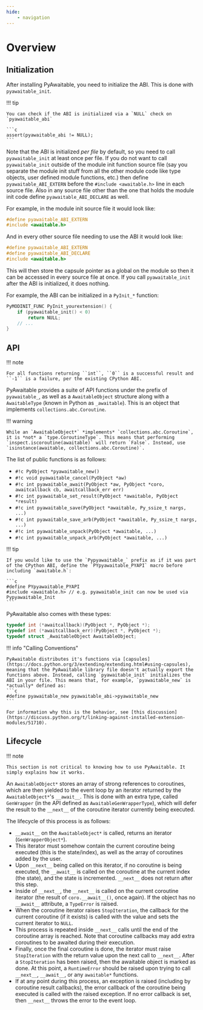 ```yaml
---
hide:
    - navigation
---
```


# Overview

## Initialization

After installing PyAwaitable, you need to initialize the ABI. This is done with `pyawaitable_init`.

!!! tip

    You can check if the ABI is initialized via a `NULL` check on `pyawaitable_abi`

    ```c
    assert(pyawaitable_abi != NULL);
    ```

Note that the ABI is initialized _per file_ by default, so you need to call `pyawaitable_init` at least once per file. If you do not want to call `pyawaitable_init`
outside of the module init function source file (say you separate the module init stuff from all the other module code like type objects, user defined module functions, etc.) then define
`pyawaitable_ABI_EXTERN` before the `#include <awaitable.h>` line in each source file. Also in any source file other than the one that holds the module init code define `pyawaitable_ABI_DECLARE` as well.

For example, in the module init source file it would look like:

```c
#define pyawaitable_ABI_EXTERN
#include <awaitable.h>
```

And in every other source file needing to use the ABI it would look like:

```c
#define pyawaitable_ABI_EXTERN
#define pyawaitable_ABI_DECLARE
#include <awaitable.h>
```

This will then store the capsule pointer as a global on the module so then it can be accessed in every source file at once. If you call `pyawaitable_init` after the ABI is initialized, it does nothing.

For example, the ABI can be initialized in a `PyInit_*` function:

```c
PyMODINIT_FUNC PyInit_yourextension() {
    if (pyawaitable_init() < 0)
        return NULL;
    // ...
}
```

## API

!!! note

    For all functions returning ``int``, ``0`` is a successful result and ``-1`` is a failure, per the existing CPython ABI.

PyAwaitable provides a suite of API functions under the prefix of `pyawaitable_`, as well as a `AwaitableObject` structure along with a `AwaitableType` (known in Python as `_awaitable`). This is an object that implements `collections.abc.Coroutine`.

!!! warning

    While an `AwaitableObject*` *implements* `collections.abc.Coroutine`, it is *not* a `type.CoroutineType`. This means that performing `inspect.iscoroutine(awaitable)` will return `False`. Instead, use `isinstance(awaitable, collections.abc.Coroutine)`.

The list of public functions is as follows:

-   `#!c PyObject *pyawaitable_new()`
-   `#!c void pyawaitable_cancel(PyObject *aw)`
-   `#!c int pyawaitable_await(PyObject *aw, PyObject *coro, awaitcallback cb, awaitcallback_err err)`
-   `#!c int pyawaitable_set_result(PyObject *awaitable, PyObject *result)`
-   `#!c int pyawaitable_save(PyObject *awaitable, Py_ssize_t nargs, ...)`
-   `#!c int pyawaitable_save_arb(PyObject *awaitable, Py_ssize_t nargs, ...)`
-   `#!c int pyawaitable_unpack(PyObject *awaitable, ...)`
-   `#!c int pyawaitable_unpack_arb(PyObject *awaitable, ...)`

!!! tip

    If you would like to use the `Pypyawaitable_` prefix as if it was part of the CPython ABI, define the `PYpyawaitable_PYAPI` macro before including `awaitable.h`:

    ```c
    #define PYpyawaitable_PYAPI
    #include <awaitable.h> // e.g. pyawaitable_init can now be used via Pypyawaitable_Init
    ```

PyAwaitable also comes with these types:

```c
typedef int (*awaitcallback)(PyObject *, PyObject *);
typedef int (*awaitcallback_err)(PyObject *, PyObject *);
typedef struct _AwaitableObject AwaitableObject;
```

!!! info "Calling Conventions"

    PyAwaitable distributes it's functions via [capsules](https://docs.python.org/3/extending/extending.html#using-capsules), meaning that the PyAwaitable library file doesn't actually export the functions above. Instead, calling `pyawaitable_init` initializes the ABI in your file. This means that, for example, `pyawaitable_new` is *actually* defined as:
    ```c
    #define pyawaitable_new pyawaitable_abi->pyawaitable_new
    ```

    For information why this is the behavior, see [this discussion](https://discuss.python.org/t/linking-against-installed-extension-modules/51710).

## Lifecycle

!!! note

    This section is not critical to knowing how to use PyAwaitable. It simply explains how it works.

An `AwaitableObject*` stores an array of strong references to coroutines, which are then yielded to the event loop by an iterator returned by the `AwaitableObject*`'s `__await__`. This is done with an extra type, called `GenWrapper` (in the API defined as `AwaitableGenWrapperType`), which will defer the result to the `__next__` of the coroutine iterator currently being executed.

The lifecycle of this process is as follows:

-   `__await__` on the `AwaitableObject*` is called, returns an iterator (`GenWrapperObject*`).
-   This iterator must somehow contain the current coroutine being executed (this is the state/index), as well as the array of coroutines added by the user.
-   Upon `__next__` being called on this iterator, if no coroutine is being executed, the `__await__` is called on the coroutine at the current index (the state), and the state is incremented. `__next__` does not return after this step.
-   Inside of `__next__`, the `__next__` is called on the current coroutine iterator (the result of `coro.__await__()`, once again). If the object has no `__await__` attribute, a `TypeError` is raised.
-   When the coroutine iterator raises `StopIteration`, the callback for the current coroutine (if it exists) is called with the value and sets the current iterator to `NULL`.
-   This process is repeated inside `__next__` calls until the end of the coroutine array is reached. Note that coroutine callbacks may add extra coroutines to be awaited during their execution.
-   Finally, once the final coroutine is done, the iterator must raise `StopIteration` with the return value upon the next call to `__next__`. After a `StopIteration` has been raised, then the awaitable object is marked as done. At this point, a `RuntimeError` should be raised upon trying to call `__next__`, `__await__`, or any `awaitable*` functions.
-   If at any point during this process, an exception is raised (including by coroutine result callbacks), the error callback of the coroutine being executed is called with the raised exception. If no error callback is set, then `__next__` throws the error to the event loop.

